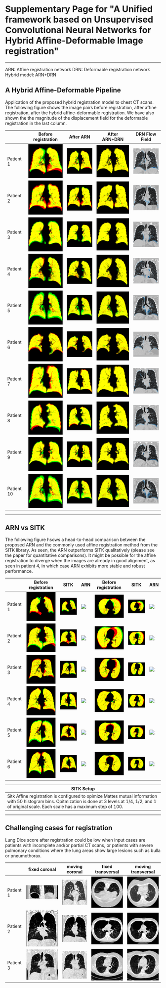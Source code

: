 
# Supplementary Page for "A Unified framework based on Unsupervised Convolutional Neural Networks for Hybrid Affine-Deformable Image registration"

----

ARN: Affine registration network
DRN: Deformable registration network
Hybrid model: ARN+DRN

## A  Hybrid Affine-Deformable Pipeline

Application of the proposed hybrid registration model to chest CT scans. The following figure shows the image pairs before registration, after affine registration, after the hybrid affine-deformable registration. We have also shown the the magnitude of the displacement field for the deformable  registration in the last column. 

||Before registration|After ARN|After ARN+DRN|DRN Flow Field|
|----|----|----|----|----|
|Patient 1|![](imgs/v/51078172_to_44547538.orig.png)|![](imgs/v/51078172_to_44547538.arn.png)|![](imgs/v/51078172_to_44547538.vm.png)|![](imgs/v/51078172_to_44547538.flow.png)|
|Patient 2|![](imgs/v/48057819_to_32672488.orig.png)|![](imgs/v/48057819_to_32672488.arn.png)|![](imgs/v/48057819_to_32672488.vm.png)|![](imgs/v/48057819_to_32672488.flow.png)|
|Patient 3|![](imgs/v/06553963_to_22966903.orig.png)|![](imgs/v/06553963_to_22966903.arn.png)|![](imgs/v/06553963_to_22966903.vm.png)|![](imgs/v/06553963_to_22966903.flow.png)|
|Patient 4|![](imgs/v/96643212_to_77262879.orig.png)|![](imgs/v/96643212_to_77262879.arn.png)|![](imgs/v/96643212_to_77262879.vm.png)|![](imgs/v/96643212_to_77262879.flow.png)|
|Patient 5|![](imgs/v/76881768_to_33905433.orig.png)|![](imgs/v/76881768_to_33905433.arn.png)|![](imgs/v/76881768_to_33905433.vm.png)|![](imgs/v/76881768_to_33905433.flow.png)|
|Patient 6|![](imgs/v/02160131_to_97861724.orig.png)|![](imgs/v/02160131_to_97861724.arn.png)|![](imgs/v/02160131_to_97861724.vm.png)|![](imgs/v/02160131_to_97861724.flow.png)|
|Patient 7|![](imgs/v/22604050_to_49941516.orig.png)|![](imgs/v/22604050_to_49941516.arn.png)|![](imgs/v/22604050_to_49941516.vm.png)|![](imgs/v/22604050_to_49941516.flow.png)|
|Patient 8|![](imgs/v/30842140_to_68218850.orig.png)|![](imgs/v/30842140_to_68218850.arn.png)|![](imgs/v/30842140_to_68218850.vm.png)|![](imgs/v/30842140_to_68218850.flow.png)|
|Patient 9|![](imgs/v/14068610_to_37083249.orig.png)|![](imgs/v/14068610_to_37083249.arn.png)|![](imgs/v/14068610_to_37083249.vm.png)|![](imgs/v/14068610_to_37083249.flow.png)|
|Patient 10|![](imgs/v/76881768_to_33905433.orig.png)|![](imgs/v/76881768_to_33905433.arn.png)|![](imgs/v/76881768_to_33905433.vm.png)|![](imgs/v/76881768_to_33905433.flow.png)|


----

## ARN vs SITK
The following figure hsows a head-to-head comparison between the proposed ARN and the commonly used affine registration method from the SITK library. As seen, the ARN outperforms SITK qualitatively (please see the paper for quantitative comparisons). It might be possible for the affine registration to diverge when the images are already in good alignment, as seen in patient 4, in which case ARN exhibits more stable and robust performance.

||**Before registration**|**SITK**|**ARN**|**Before registration**|**SITK**|**ARN**|
|----|----|----|----|----|----|----|
|Patient 1|![](imgs/b/52533238_to_26018233CAcoro.png)|![](imgs/b/52533238_to_26018233SITKcoro.png)|![](imgs/b/52533238_to_26018233ARNcoro.png)|![](imgs/b/52533238_to_26018233CAtrns.png)|![](imgs/b/52533238_to_26018233SITKtrns.png)|![](imgs/b/52533238_to_26018233ARNtrns.png)|
|Patient 2|![](imgs/b/00464985_to_32402804CAcoro.png)|![](imgs/b/00464985_to_32402804SITKcoro.png)|![](imgs/b/00464985_to_32402804ARNcoro.png)|![](imgs/b/00464985_to_32402804CAtrns.png)|![](imgs/b/00464985_to_32402804SITKtrns.png)|![](imgs/b/00464985_to_32402804ARNtrns.png)|
|Patient 3|![](imgs/b/62828273_to_29773460CAcoro.png)|![](imgs/b/62828273_to_29773460SITKcoro.png)|![](imgs/b/62828273_to_29773460ARNcoro.png)|![](imgs/b/62828273_to_29773460CAtrns.png)|![](imgs/b/62828273_to_29773460SITKtrns.png)|![](imgs/b/62828273_to_29773460ARNtrns.png)|
|Patient 4|![](imgs/b/82307434_to_81987874CAcoro.png)|![](imgs/b/82307434_to_81987874SITKcoro.png)|![](imgs/b/82307434_to_81987874ARNcoro.png)|![](imgs/b/82307434_to_81987874CAtrns.png)|![](imgs/b/82307434_to_81987874SITKtrns.png)|![](imgs/b/82307434_to_81987874ARNtrns.png)|
|Patient 5|![](imgs/b/24201400_to_00057691CAcoro.png)|![](imgs/b/24201400_to_00057691SITKcoro.png)|![](imgs/b/24201400_to_00057691ARNcoro.png)|![](imgs/b/24201400_to_00057691CAtrns.png)|![](imgs/b/24201400_to_00057691SITKtrns.png)|![](imgs/b/24201400_to_00057691ARNtrns.png)|
|Patient 6|![](imgs/b/77142232_to_21486282CAcoro.png)|![](imgs/b/77142232_to_21486282SITKcoro.png)|![](imgs/b/77142232_to_21486282ARNcoro.png)|![](imgs/b/77142232_to_21486282CAtrns.png)|![](imgs/b/77142232_to_21486282SITKtrns.png)|![](imgs/b/77142232_to_21486282ARNtrns.png)|


|SITK Setup|
|----|
|Sitk Affine registration is configured to opimize Mattes mutual information with 50 histogram bins. Opitmization is done at 3 levels at 1/4, 1/2, and 1 of original scale. Each scale has a maximum step of 100.|


----

##  Challenging cases for registration

Lung Dice score after registration could be low when input cases are patients with incomplete and/or partial CT scans, or patients with severe pulmonary conditions where the lung areas show large lesions such as bulla or pneumothorax.

||**fixed coronal**|**moving coronal**|**fixed transversal**|**moving transversal**|
|----|----|----|----|----|
|Patient 1|![](imgs/f/14020534_to_38176629.fixed_coro.png)|![](imgs/f/14020534_to_38176629.moving_coro.png)|![](imgs/f/14020534_to_38176629.fixed_trns.png)|![](imgs/f/14020534_to_38176629.moving_trns.png)|
|Patient 2|![](imgs/f/26788410_to_93447078.fixed_coro.png)|![](imgs/f/26788410_to_93447078.moving_coro.png)|![](imgs/f/26788410_to_93447078.fixed_trns.png)|![](imgs/f/26788410_to_93447078.moving_trns.png)|
|Patient 3|![](imgs/f/20212245_to_51510913.fixed_coro.png)|![](imgs/f/20212245_to_51510913.moving_coro.png)|![](imgs/f/20212245_to_51510913.fixed_trns.png)|![](imgs/f/20212245_to_51510913.moving_trns.png)|


<!--- 
||||||
|----|----|----|----|----|
||**fixed image coronal**|**fixed image transaxial**|**moving image coronal**|**moving image transaxial**|
|pair1 input|![](imgs/f/14020534_to_38176629.fixed_coro.png)|![](imgs/f/14020534_to_38176629.fixed_trns.png)|![](imgs/f/14020534_to_38176629.moving_coro.png)|![](imgs/f/14020534_to_38176629.moving_trns.png)|
||**ARN coronal view**|**SITK coronal view**|**ARN transaxial view**|**SITK transaxial view**|
|pair1 output|![](imgs/f/14020534_to_38176629ARNcoro.png)|![](imgs/f/14020534_to_38176629SITKcoro.png)|![](imgs/f/14020534_to_38176629ARNtrns.png)|![](imgs/f/14020534_to_38176629SITKtrns.png)|
||**fixed image coronal**|**fixed image transaxial**|**moving image coronal**|**moving image transaxial**|
|pair2 input|![](imgs/f/26788410_to_93447078.fixed_coro.png)|![](imgs/f/26788410_to_93447078.fixed_trns.png)|![](imgs/f/26788410_to_93447078.moving_coro.png)|![](imgs/f/26788410_to_93447078.moving_trns.png)|
||**ARN coronal view**|**SITK coronal view**|**ARN transaxial view**|**SITK transaxial view**|
|pair2 output|![](imgs/f/26788410_to_93447078ARNcoro.png)|![](imgs/f/26788410_to_93447078SITKcoro.png)|![](imgs/f/26788410_to_93447078ARNtrns.png)|![](imgs/f/26788410_to_93447078SITKtrns.png)|
||**fixed image coronal**|**fixed image transaxial**|**moving image coronal**|**moving image transaxial**|
|pair3 intput|![](imgs/f/20212245_to_51510913.fixed_coro.png)|![](imgs/f/20212245_to_51510913.fixed_trns.png)|![](imgs/f/20212245_to_51510913.moving_coro.png)|![](imgs/f/20212245_to_51510913.moving_trns.png)|
||**ARN coronal view**|**SITK coronal view**|**ARN transaxial view**|**SITK transaxial view**|
|pair3 output|![](imgs/f/20212245_to_51510913ARNcoro.png)|![](imgs/f/20212245_to_51510913SITKcoro.png)|![](imgs/f/20212245_to_51510913ARNtrns.png)|![](imgs/f/20212245_to_51510913SITKtrns.png)|
||**fixed image coronal**|**fixed image transaxial**|**moving image coronal**|**moving image transaxial**|
|pair4 input|![](imgs/f/50179315_to_32552628.fixed_coro.png)|![](imgs/f/50179315_to_32552628.fixed_trns.png)|![](imgs/f/50179315_to_32552628.moving_coro.png)|![](imgs/f/50179315_to_32552628.moving_trns.png)|
||**ARN coronal view**|**SITK coronal view**|**ARN transaxial view**|**SITK transaxial view**|
|pair4 output|![](imgs/f/50179315_to_32552628ARNcoro.png)|![](imgs/f/50179315_to_32552628SITKcoro.png)|![](imgs/f/50179315_to_32552628ARNtrns.png)|![](imgs/f/50179315_to_32552628SITKtrns.png)|
||**fixed image coronal**|**fixed image transaxial**|**moving image coronal**|**moving image transaxial**|
|pair5 input|![](imgs/f/39772525_to_42416930.fixed_coro.png)|![](imgs/f/39772525_to_42416930.fixed_trns.png)|![](imgs/f/39772525_to_42416930.moving_coro.png)|![](imgs/f/39772525_to_42416930.moving_trns.png)|
||**ARN coronal view**|**SITK coronal view**|**ARN transaxial view**|**SITK transaxial view**|
|pair5 output|![](imgs/f/39772525_to_42416930ARNcoro.png)|![](imgs/f/39772525_to_42416930SITKcoro.png)|![](imgs/f/39772525_to_42416930ARNtrns.png)|![](imgs/f/39772525_to_42416930SITKtrns.png)|
||**fixed image coronal**|**fixed image transaxial**|**moving image coronal**|**moving image transaxial**|
|pair6 input|![](imgs/f/55921267_to_04476681.fixed_coro.png)|![](imgs/f/55921267_to_04476681.fixed_trns.png)|![](imgs/f/55921267_to_04476681.moving_coro.png)|![](imgs/f/55921267_to_04476681.moving_trns.png)|
||**ARN coronal view**|**SITK coronal view**|**ARN transaxial view**|**SITK transaxial view**|
|pair6 output|![](imgs/f/55921267_to_04476681ARNcoro.png)|![](imgs/f/55921267_to_04476681SITKcoro.png)|![](imgs/f/55921267_to_04476681ARNtrns.png)|![](imgs/f/55921267_to_04476681SITKtrns.png)|
-->

